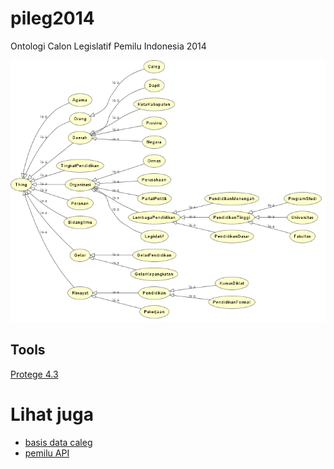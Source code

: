 pileg2014
=========

Ontologi Calon Legislatif Pemilu Indonesia 2014

![](img/ontologi.png)

Tools
-------
[Protege 4.3](http://protege.stanford.edu/download/download.html)


Lihat juga
=========
* [basis data caleg](http://caleg.ee.itb.ac.id)
* [pemilu API](https://github.com/pemiluAPI)